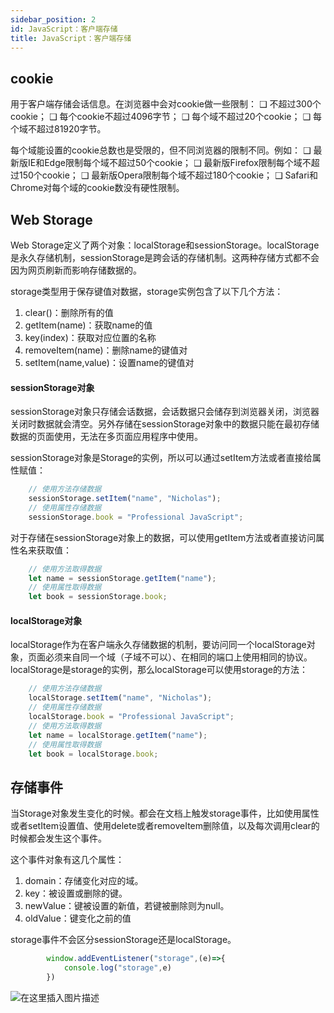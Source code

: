 ```yaml
---
sidebar_position: 2
id: JavaScript：客户端存储
title: JavaScript：客户端存储
---
```

## cookie
用于客户端存储会话信息。在浏览器中会对cookie做一些限制：
❑ 不超过300个cookie；
❑ 每个cookie不超过4096字节；
❑ 每个域不超过20个cookie；
❑ 每个域不超过81920字节。

每个域能设置的cookie总数也是受限的，但不同浏览器的限制不同。例如：
❑ 最新版IE和Edge限制每个域不超过50个cookie；
❑ 最新版Firefox限制每个域不超过150个cookie；
❑ 最新版Opera限制每个域不超过180个cookie；
❑ Safari和Chrome对每个域的cookie数没有硬性限制。

## Web Storage
Web Storage定义了两个对象：localStorage和sessionStorage。localStorage是永久存储机制，sessionStorage是跨会话的存储机制。这两种存储方式都不会因为网页刷新而影响存储数据的。

storage类型用于保存键值对数据，storage实例包含了以下几个方法：

1. clear()：删除所有的值
2. getItem(name)：获取name的值
3. key(index)：获取对应位置的名称
4. removeItem(name)：删除name的键值对
5. setItem(name,value)：设置name的键值对

#### sessionStorage对象
sessionStorage对象只存储会话数据，会话数据只会储存到浏览器关闭，浏览器关闭时数据就会清空。另外存储在sessionStorage对象中的数据只能在最初存储数据的页面使用，无法在多页面应用程序中使用。

sessionStorage对象是Storage的实例，所以可以通过setItem方法或者直接给属性赋值：

```javascript
    // 使用方法存储数据
    sessionStorage.setItem("name", "Nicholas");
    // 使用属性存储数据
    sessionStorage.book = "Professional JavaScript";
```
对于存储在sessionStorage对象上的数据，可以使用getItem方法或者直接访问属性名来获取值：

```javascript
    // 使用方法取得数据
    let name = sessionStorage.getItem("name");
    // 使用属性取得数据
    let book = sessionStorage.book;
```
 #### localStorage对象
 localStorage作为在客户端永久存储数据的机制，要访问同一个localStorage对象，页面必须来自同一个域（子域不可以）、在相同的端口上使用相同的协议。
localStorage是storage的实例，那么localStorage可以使用storage的方法：

```javascript
    // 使用方法存储数据
    localStorage.setItem("name", "Nicholas");
    // 使用属性存储数据
    localStorage.book = "Professional JavaScript";
    // 使用方法取得数据
    let name = localStorage.getItem("name");
    // 使用属性取得数据
    let book = localStorage.book;
```

## 存储事件
当Storage对象发生变化的时候。都会在文档上触发storage事件，比如使用属性或者setItem设置值、使用delete或者removeItem删除值，以及每次调用clear的时候都会发生这个事件。

这个事件对象有这几个属性：

1. domain：存储变化对应的域。
2. key：被设置或删除的键。
3. newValue：键被设置的新值，若键被删除则为null。
4. oldValue：键变化之前的值

storage事件不会区分sessionStorage还是localStorage。

```javascript
        window.addEventListener("storage",(e)=>{
            console.log("storage",e)
        })
```

![在这里插入图片描述](https://img-blog.csdnimg.cn/9052a57893a34f0d9acf878e02db2f53.png)


